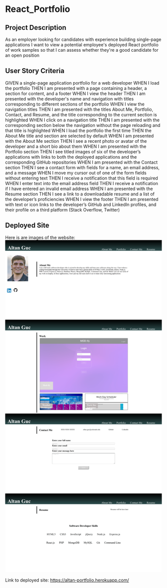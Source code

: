 # React_Portfolio

## Project Description

As an employer looking for candidates with experience building single-page applications
I want to view a potential employee's deployed React portfolio of work samples
so that I can assess whether they're a good candidate for an open position

## User Story Criteria

GIVEN a single-page application portfolio for a web developer
WHEN I load the portfolio
THEN I am presented with a page containing a header, a section for content, and a footer
WHEN I view the header
THEN I am presented with the developer's name and navigation with titles corresponding to different sections of the portfolio
WHEN I view the navigation titles
THEN I am presented with the titles About Me, Portfolio, Contact, and Resume, and the title corresponding to the current section is highlighted
WHEN I click on a navigation title
THEN I am presented with the corresponding section below the navigation without the page reloading and that title is highlighted
WHEN I load the portfolio the first time
THEN the About Me title and section are selected by default
WHEN I am presented with the About Me section
THEN I see a recent photo or avatar of the developer and a short bio about them
WHEN I am presented with the Portfolio section
THEN I see titled images of six of the developer’s applications with links to both the deployed applications and the corresponding GitHub repositories
WHEN I am presented with the Contact section
THEN I see a contact form with fields for a name, an email address, and a message
WHEN I move my cursor out of one of the form fields without entering text
THEN I receive a notification that this field is required
WHEN I enter text into the email address field
THEN I receive a notification if I have entered an invalid email address
WHEN I am presented with the Resume section
THEN I see a link to a downloadable resume and a list of the developer’s proficiencies
WHEN I view the footer
THEN I am presented with text or icon links to the developer’s GitHub and LinkedIn profiles, and their profile on a third platform (Stack Overflow, Twitter)

## Deployed Site

Here is are images of the website:
![An image of the work day planner page](src/assets/images/Altan's_Portfolio-1-1.png)
![An image of the work day planner page](src/assets/images/Altan's_Portfolio-2-1.png)
![An image of the work day planner page](src/assets/images/Altan's_Portfolio-3-1.png)
![An image of the work day planner page](src/assets/images/Altan's_Portfolio-4-1.png)

Link to deployed site: https://altan-portfolio.herokuapp.com/
